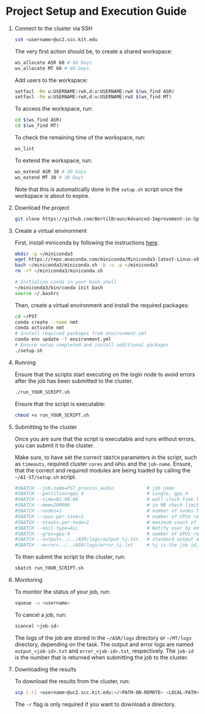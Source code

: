 # Project Setup and Execution Guide

1. Connect to the cluster via SSH

    ```bash
    ssh <username>@uc2.scc.kit.edu
    ```

    The very first action should be, to create a shared workspace:

    ```bash
    ws_allocate ASR 60 # 60 Days
    ws_allocate MT 60 # 60 Days
    ```

    Add users to the workspace:

    ```bash
    setfacl -Rm u:USERNAME:rwX,d:u:USERNAME:rwX $(ws_find ASR)
    setfacl -Rm u:USERNAME:rwX,d:u:USERNAME:rwX $(ws_find MT)
    ```

    To access the workspace, run:

    ```bash
    cd $(ws_find ASR)
    cd $(ws_find MT)
    ```

    To check the remaining time of the workspace, run:

    ```bash
    ws_list
    ```

    To extend the workspace, run:

    ```bash
    ws_extend ASR 30 # 30 Days
    ws_extend MT 30 # 30 Days
    ```

    Note that this is automatically done in the `setup.sh` script once the workspace is about to expire.

2. Download the project

    ```bash
    git clone https://github.com/BertilBraun/Advanced-Improvement-in-Speech-Translation.git PST
    ```

3. Create a virtual environment

    First, install miniconda by following the instructions [here](https://docs.conda.io/projects/miniconda/en/latest/index.html#quick-command-line-install).

    ```bash
    mkdir -p ~/miniconda3
    wget https://repo.anaconda.com/miniconda/Miniconda3-latest-Linux-x86_64.sh -O ~/miniconda3/miniconda.sh
    bash ~/miniconda3/miniconda.sh -b -u -p ~/miniconda3
    rm -rf ~/miniconda3/miniconda.sh

    # Initialize conda in your bash shell
    ~/miniconda3/bin/conda init bash
    source ~/.bashrc
    ```

    Then, create a virtual environment and install the required packages:

    ```bash
    cd ~/PST
    conda create --name nmt
    conda activate nmt
    # Install required packages from environment.yml
    conda env update -f environment.yml
    # Ensure setup completed and install additional packages
    ./setup.sh
    ```

4. Running

    Ensure that the scripts start executing on the login node to avoid errors after the job has been submitted to the cluster.

    ```bash
    ./run_YOUR_SCRIPT.sh
    ```

    Ensure that the script is executable:

    ```bash
    chmod +x run_YOUR_SCRIPT.sh
    ```

5. Submitting to the cluster

    Once you are sure that the script is executable and runs without errors, you can submit it to the cluster.

    Make sure, to have set the correct `SBATCH` parameters in the script, such as `timeouts`, required cluster `cores` and `GPUs` and the `job-name`. Ensure, that the correct and required modules are being loaded by calling the `~/AI-ST/setup.sh` script.

    ```bash
    #SBATCH --job-name=PST_process_audio            # job name
    #SBATCH --partition=gpu_4                       # single, gpu_4
    #SBATCH --time=02:00:00                         # wall-clock time limit  
    #SBATCH --mem=200000                            # in MB check limits per node
    #SBATCH --nodes=1                               # number of nodes to be used
    #SBATCH --cpus-per-task=1                       # number of CPUs required per MPI task
    #SBATCH --ntasks-per-node=1                     # maximum count of tasks per node
    #SBATCH --mail-type=ALL                         # Notify user by email when certain event types occur.
    #SBATCH --gres=gpu:4                            # number of GPUs required per node 
    #SBATCH --output=../../ASR/logs/output_%j.txt   # standard output and error log
    #SBATCH --error=../../ASR/logs/error_%j.txt     # %j is the job id, making each log file unique, therefore not overwriting each other
    ```

    To then submit the script to the cluster, run:

    ```bash
    sbatch run_YOUR_SCRIPT.sh
    ```

6. Monitoring

    To monitor the status of your job, run:

    ```bash
    squeue -u <username>
    ```

    To cancel a job, run:

    ```bash
    scancel <job-id>
    ```

    The logs of the job are stored in the `~/ASR/logs` directory or `~/MT/logs` directory, depending on the task. The output and error logs are named `output_<job-id>.txt` and `error_<job-id>.txt`, respectively. The `job-id` is the number that is returned when submitting the job to the cluster.

7. Downloading the results

    To download the results from the cluster, run:

    ```bash
    scp [-r] <username>@uc2.scc.kit.edu:~/<PATH-ON-REMOTE> <LOCAL-PATH>
    ```

    The `-r` flag is only required if you want to download a directory.

